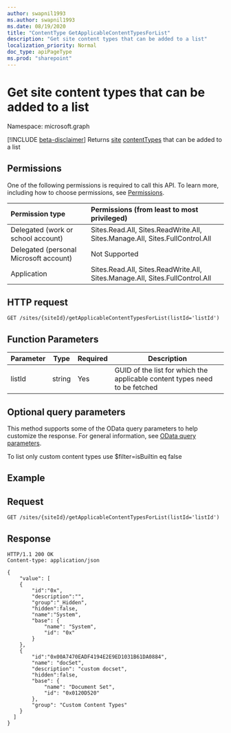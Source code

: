 ```yaml
---
author: swapnil1993
ms.author: swapnil1993
ms.date: 08/19/2020
title: "ContentType GetApplicableContentTypesForList"
description: "Get site content types that can be added to a list"
localization_priority: Normal
doc_type: apiPageType
ms.prod: "sharepoint"
---
```

# Get site content types that can be added to a list
Namespace: microsoft.graph

[!INCLUDE [beta-disclaimer](../../includes/beta-disclaimer.md)]
Returns [site][] [contentTypes][contentType] that can be added to a list

## Permissions

One of the following permissions is required to call this API. To learn more, including how to choose permissions, see [Permissions](/graph/permissions-reference).

|Permission type      | Permissions (from least to most privileged)              |
|:--------------------|:---------------------------------------------------------|
|Delegated (work or school account) | Sites.Read.All, Sites.ReadWrite.All, Sites.Manage.All, Sites.FullControl.All    |
|Delegated (personal Microsoft account) | Not Supported    |
|Application | Sites.Read.All, Sites.ReadWrite.All, Sites.Manage.All, Sites.FullControl.All |

## HTTP request

<!-- { "blockType": "ignored" } -->

```http
GET /sites/{siteId}/getApplicableContentTypesForList(listId='listId')
```

## Function Parameters

|Parameter|Type|Required|Description|
|-|-|-|-|
|listId| string | Yes| GUID of the list for which the applicable content types need to be fetched |

## Optional query parameters

This method supports some of the OData query parameters to help customize the response. For general information, see [OData query parameters](/graph/query-parameters).

To list only custom content types use $filter=isBuiltin eq false

## Example

## Request
<!-- { "blockType": "request", "scopes": "sites.read.all" } -->

```http
GET /sites/{siteId}/getApplicableContentTypesForList(listId='listId')
```

## Response

<!-- { "blockType": "response", "@type": "microsoft.graph.contentType", "isCollection": true, "truncated": true } -->

```http
HTTP/1.1 200 OK
Content-type: application/json

{
    "value": [
    {
        "id":"0x",
        "description":"",
        "group":"_Hidden",
        "hidden":false,
        "name":"System",
        "base": {
            "name": "System",
            "id": "0x"
        }
    },
    {
        "id":"0x00A7470EADF4194E2E9ED1031B61DA0884",
        "name": "docSet",
        "description": "custom docset",
        "hidden":false,
        "base": {
            "name": "Document Set",
            "id": "0x0120D520"
        },
        "group": "Custom Content Types"
    }
  ]
}
```

[contentType]: ../resources/contentType.md
[site]: ../resources/site.md